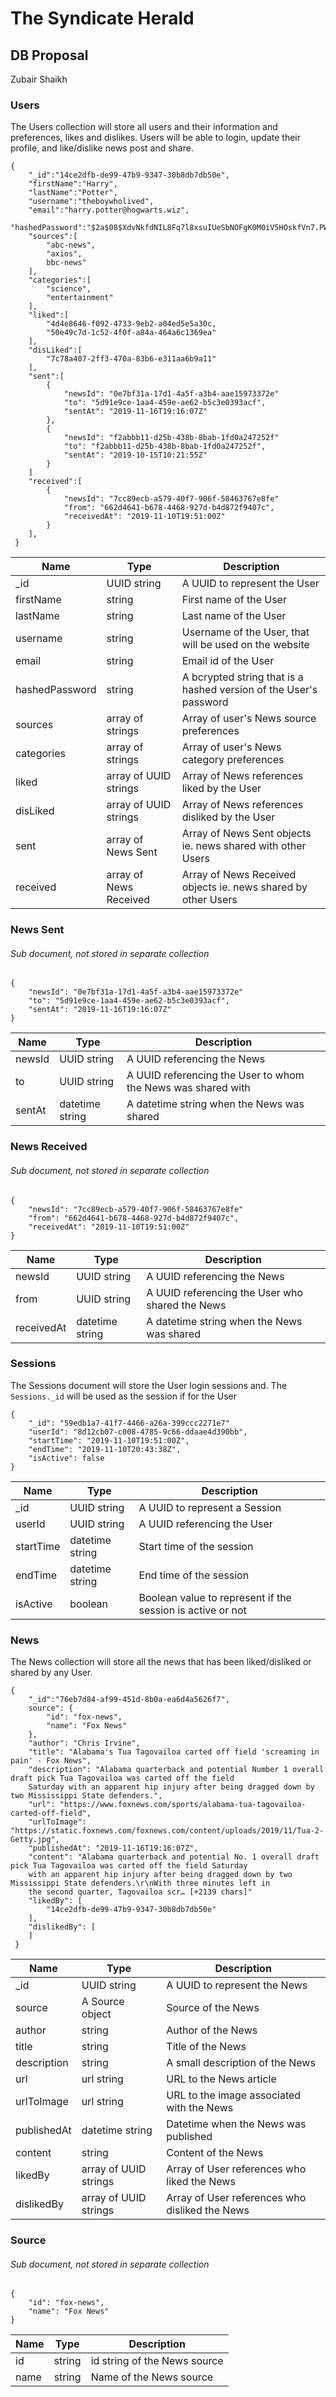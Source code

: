 # The Syndicate Herald

## DB Proposal

Zubair Shaikh


### Users

The Users collection will store all users and their information and preferences, likes and dislikes. 
Users will be able to login, update their profile, and like/dislike news post and share.

```
{
    "_id":"14ce2dfb-de99-47b9-9347-30b8db7db50e",
    "firstName":"Harry",
    "lastName":"Potter",
    "username":"theboywholived",
    "email":"harry.potter@hogwarts.wiz",
    "hashedPassword":"$2a$08$XdvNkfdNIL8Fq7l8xsuIUeSbNOFgK0M0iV5HOskfVn7.PWncShU.O",
    "sources":[
        "abc-news",
        "axios",
        bbc-news"
    ],
    "categories":[
        "science",
        "entertainment"
    ],
    "liked":[
        "4d4e8646-f092-4733-9eb2-a04ed5e5a30c,
        "50e49c7d-1c52-4f0f-a84a-464a6c1369ea"
    ],
    "disLiked":[
        "7c78a407-2ff3-470a-83b6-e311aa6b9a11"
    ],
    "sent":[
        {
            "newsId": "0e7bf31a-17d1-4a5f-a3b4-aae15973372e"
            "to": "5d91e9ce-1aa4-459e-ae62-b5c3e0393acf",
            "sentAt": "2019-11-16T19:16:07Z"
        },
        {
            "newsId": "f2abbb11-d25b-438b-8bab-1fd0a247252f"
            "to": "f2abbb11-d25b-438b-8bab-1fd0a247252f",
            "sentAt": "2019-10-15T10:21:55Z"
        }
    ]
    "received":[
        {
            "newsId": "7cc89ecb-a579-40f7-906f-58463767e8fe"
            "from": "662d4641-b678-4468-927d-b4d872f9407c",
            "receivedAt": "2019-11-10T19:51:00Z"
        }
    ],
 }
```

| Name              | Type                      | Description                                                       |
| ----------------- |---------------------------| ------------------------------------------------------------------|
| _id               | UUID string               | A UUID to represent the User                                      |
| firstName         | string                    | First name of the User                                            |
| lastName          | string                    | Last name of the User                                             |
| username          | string                    | Username of the User, that will be used on the website            |
| email             | string                    | Email id of the User                                              |
| hashedPassword    | string                    | A bcrypted string that is a hashed version of the User's password |
| sources           | array of strings          | Array of user's News source preferences                           |
| categories        | array of strings          | Array of user's News category preferences                         |
| liked             | array of UUID strings     | Array of News references liked by the User                        |
| disLiked          | array of UUID strings     | Array of News references disliked by the User                     |
| sent              | array of News Sent        | Array of News Sent objects ie. news shared with other Users       |
| received          | array of News Received    | Array of News Received objects ie. news shared by other Users     |

### News Sent
###### Sub document, not stored in separate collection

```
{
    "newsId": "0e7bf31a-17d1-4a5f-a3b4-aae15973372e"
    "to": "5d91e9ce-1aa4-459e-ae62-b5c3e0393acf",
    "sentAt": "2019-11-16T19:16:07Z"
}
```

| Name      | Type              | Description                                                   |
| ----------|-------------------| --------------------------------------------------------------|
| newsId    | UUID string       | A UUID referencing the News                                   |
| to        | UUID string       | A UUID referencing the User to whom the News was shared with  |
| sentAt    | datetime string   | A datetime string when the News was shared                    |

### News Received
###### Sub document, not stored in separate collection

```
{
    "newsId": "7cc89ecb-a579-40f7-906f-58463767e8fe"
    "from": "662d4641-b678-4468-927d-b4d872f9407c",
    "receivedAt": "2019-11-10T19:51:00Z"
}
```

| Name          | Type              | Description                                       |
| --------------|-------------------| --------------------------------------------------|
| newsId        | UUID string       | A UUID referencing the News                       |
| from          | UUID string       | A UUID referencing the User who shared the News   |
| receivedAt    | datetime string   | A datetime string when the News was shared        |


### Sessions
The Sessions document will store the User login sessions and. The `Sessions._id` will be used as the session if for the 
User
```
{
    "_id": "59edb1a7-41f7-4466-a26a-399ccc2271e7"
    "userId": "8d12cb07-c008-4785-9c66-ddaae4d390bb",
    "startTime": "2019-11-10T19:51:00Z",
    "endTime": "2019-11-10T20:43:38Z",
    "isActive": false
}
```

| Name          | Type              | Description                                                   |
| --------------|-------------------| --------------------------------------------------------------|
| _id           | UUID string       | A UUID to represent a Session                                 |
| userId        | UUID string       | A UUID referencing the User                                   |
| startTime     | datetime string   | Start time of the session                                     |
| endTime       | datetime string   | End time of the session                                       |
| isActive      | boolean           | Boolean value to represent if the session is active or not    |


### News

The News collection will store all the news that has been liked/disliked or shared by any User.

```
{
    "_id":"76eb7d84-af99-451d-8b0a-ea6d4a5626f7",
    source": {
        "id": "fox-news",
        "name": "Fox News"
    },
    "author": "Chris Irvine",
    "title": "Alabama's Tua Tagovailoa carted off field 'screaming in pain' - Fox News",
    "description": "Alabama quarterback and potential Number 1 overall draft pick Tua Tagovailoa was carted off the field
    Saturday with an apparent hip injury after being dragged down by two Mississippi State defenders.",
    "url": "https://www.foxnews.com/sports/alabama-tua-tagovailoa-carted-off-field",
    "urlToImage": "https://static.foxnews.com/foxnews.com/content/uploads/2019/11/Tua-2-Getty.jpg",
    "publishedAt": "2019-11-16T19:16:07Z",
    "content": "Alabama quarterback and potential No. 1 overall draft pick Tua Tagovailoa was carted off the field Saturday 
    with an apparent hip injury after being dragged down by two Mississippi State defenders.\r\nWith three minutes left in 
    the second quarter, Tagovailoa scr… [+2139 chars]"
    "likedBy": [
        "14ce2dfb-de99-47b9-9347-30b8db7db50e"
    ],
    "dislikedBy": [
    ]
 }
```

| Name          | Type                  | Description                                       |
| ------------- |-----------------------| --------------------------------------------------|
| _id           | UUID string           | A UUID to represent the News                      |
| source        | A Source object       | Source of the News                                |
| author        | string                | Author of the News                                |
| title         | string                | Title of the News                                 |
| description   | string                | A small description of the News                   |
| url           | url string            | URL to the News article                           |
| urlToImage    | url string            | URL to the image associated with the News         |
| publishedAt   | datetime string       | Datetime when the News was published              |
| content       | string                | Content of the News                               |
| likedBy       | array of UUID strings | Array of User references who liked the News       |
| dislikedBy    | array of UUID strings | Array of User references who disliked the News    |

### Source
###### Sub document, not stored in separate collection

```
{
    "id": "fox-news",
    "name": "Fox News"
}
```

| Name  | Type      | Description                   |
| ------|-----------| ------------------------------|
| id    | string    | id string of the News source  |
| name  | string    | Name of the News source       |
